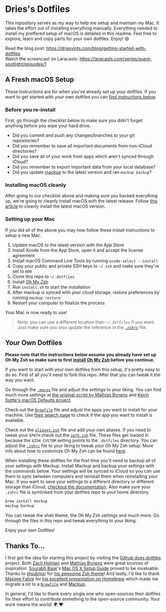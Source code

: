 # Dries's Dotfiles

This repository serves as my way to help me setup and maintain my Mac. It takes the effort out of installing everything manually. Everything needed to install my preffered setup of macOS is detailed in this readme. Feel free to explore, learn and copy parts for your own dotfiles. Enjoy! :smile:

Read the blog post: https://driesvints.com/blog/getting-started-with-dotfiles  
Watch the screencast on Laracasts: https://laracasts.com/series/guest-spotlight/episodes/1

## A Fresh macOS Setup

These instructions are for when you've already set up your dotfiles. If you want to get started with your own dotfiles you can [find instructions below](#your-own-dotfiles).

### Before you re-install

First, go through the checklist below to make sure you didn't forget anything before you wipe your hard drive.

- Did you commit and push any changes/branches to your git repositories?
- Did you remember to save all important documents from non-iCloud directories?
- Did you save all of your work from apps which aren't synced through iCloud?
- Did you remember to export important data from your local database?
- Did you update [mackup](https://github.com/lra/mackup) to the latest version and ran `mackup backup`?

### Installing macOS cleanly

After going to our checklist above and making sure you backed everything up, we're going to cleanly install macOS with the latest release. Follow [this article](https://www.imore.com/how-do-clean-install-macos) to cleanly install the latest macOS version.

### Setting up your Mac

If you did all of the above you may now follow these install instructions to setup a new Mac.

1. Update macOS to the latest version with the App Store
2. Install Xcode from the App Store, open it and accept the license agreement
3. Install macOS Command Line Tools by running `xcode-select --install`
4. Copy your public and private SSH keys to `~/.ssh` and make sure they're set to `600`
5. Clone this repo to `~/.dotfiles`
6. Install [Oh My Zsh](https://github.com/robbyrussell/oh-my-zsh#getting-started)
6. Run `install.sh` to start the installation
7. After mackup is synced with your cloud storage, restore preferences by running `mackup restore`
8. Restart your computer to finalize the process

Your Mac is now ready to use!

> Note: you can use a different location than `~/.dotfiles` if you want. Just make sure you also update the reference in the [`.zshrc`](./.zshrc) file.

## Your Own Dotfiles

**Please note that the instructions below assume you already have set up Oh My Zsh so make sure to first [install Oh My Zsh](https://github.com/robbyrussell/oh-my-zsh#getting-started) before you continue.**

If you want to start with your own dotfiles from this setup, it's pretty easy to do so. First of all you'll need to fork this repo. After that you can tweak it the way you want.

Go through the [`.macos`](./.macos) file and adjust the settings to your liking. You can find much more settings at [the original script by Mathias Bynens](https://github.com/mathiasbynens/dotfiles/blob/master/.macos) and [Kevin Suttle's macOS Defaults project](https://github.com/kevinSuttle/MacOS-Defaults).

Check out the [`Brewfile`](./Brewfile) file and adjust the apps you want to install for your machine. Use [their search page](https://caskroom.github.io/search) to check if the app you want to install is available.

Check out the [`aliases.zsh`](./aliases.zsh) file and add your own aliases. If you need to tweak your `$PATH` check out the [`path.zsh`](./path.zsh) file. These files get loaded in because the `$ZSH_CUSTOM` setting points to the `.dotfiles` directory. You can adjust the [`.zshrc`](./.zshrc) file to your liking to tweak your Oh My Zsh setup. More info about how to customize Oh My Zsh can be found [here](https://github.com/robbyrussell/oh-my-zsh/wiki/Customization).

When installing these dotfiles for the first time you'll need to backup all of your settings with Mackup. Install Mackup and backup your settings with the commands below. Your settings will be synced to iCloud so you can use them to sync between computers and reinstall them when reinstalling your Mac. If you want to save your settings to a different directory or different storage than iCloud, [checkout the documentation](https://github.com/lra/mackup/blob/master/doc/README.md#storage). Also make sure your `.zshrc` file is symlinked from your dotfiles repo to your home directory. 

```zsh
brew install mackup
mackup backup
```

You can tweak the shell theme, the Oh My Zsh settings and much more. Go through the files in this repo and tweak everything to your liking.

Enjoy your own Dotfiles!

## Thanks To...

I first got the idea for starting this project by visiting the [Github does dotfiles](https://dotfiles.github.io/) project. Both [Zach Holman](https://github.com/holman/dotfiles) and [Mathias Bynens](https://github.com/mathiasbynens/dotfiles) were great sources of inspiration. [Sourabh Bajaj](https://twitter.com/sb2nov/)'s [Mac OS X Setup Guide](http://sourabhbajaj.com/mac-setup/) proved to be invaluable. Thanks to [@subnixr](https://github.com/subnixr) for [his awesome Zsh theme](https://github.com/subnixr/minimal)! And lastly, I'd like to thank [Maxime Fabre](https://twitter.com/anahkiasen) for [his excellent presentation on Homebrew](https://speakerdeck.com/anahkiasen/a-storm-homebrewin) which made me migrate a lot to a [`Brewfile`](./Brewfile) and [Mackup](https://github.com/lra/mackup).

In general, I'd like to thank every single one who open-sources their dotfiles for their effort to contribute something to the open-source community. Your work means the world! :earth_africa: :heart:
